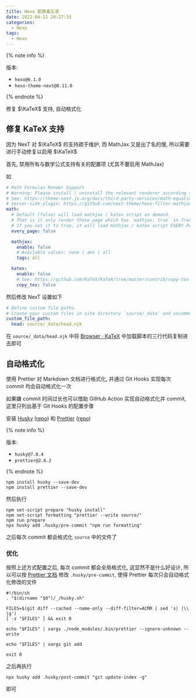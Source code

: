 ```yaml
---
title: Hexo 配置备忘录
date: 2022-04-21 20:27:33
categories:
  - Hexo
tags:
  - Hexo
---
```


{% note info %}

版本:

- `hexo@6.1.0`
- `hexo-theme-next@8.11.0`

{% endnote %}

修复 $\KaTeX$ 支持, 自动格式化

<!-- more -->

## 修复 KaTeX 支持

因为 NexT 对 $\KaTeX$ 的支持疏于维护, 而 MathJax 又是出了名的慢, 所以需要进行手动修复以启用 $\KaTeX$

首先, 禁用所有与数学公式支持有关的配置项 (尤其不要启用 MathJax)

如

```yaml NexT config file
# Math Formulas Render Support
# Warning: Please install / uninstall the relevant renderer according to the documentation.
# See: https://theme-next.js.org/docs/third-party-services/math-equations
# Server-side plugin: https://github.com/next-theme/hexo-filter-mathjax
math:
  # Default (false) will load mathjax / katex script on demand.
  # That is it only render those page which has `mathjax: true` in front-matter.
  # If you set it to true, it will load mathjax / katex script EVERY PAGE.
  every_page: false

  mathjax:
    enable: false
    # Available values: none | ams | all
    tags: all

  katex:
    enable: false
    # See: https://github.com/KaTeX/KaTeX/tree/master/contrib/copy-tex
    copy_tex: false
```

然后修改 NexT 设置如下

```yaml NexT config file
# Define custom file paths.
# Create your custom files in site directory `source/_data` and uncomment needed files below.
custom_file_path:
  head: source/_data/head.njk
```

在 `source/_data/head.njk` 中将 [Browser · KaTeX](https://katex.org/docs/browser.html#starter-template) 中加载脚本的三行代码复制进去即可

## 自动格式化

使用 Prettier 对 Markdown 文档进行格式化, 并通过 Git Hooks 实现每次 commit 均会自动格式化一次

如果嫌 commit 时间过长也可以借助 GitHub Action 实现自动格式化并 commit, 这里只列出基于 Git Hooks 的配置步骤

安装 [Husky](https://typicode.github.io/husky/) ([repo](https://github.com/typicode/husky)) 和 [Prettier](https://prettier.io/) ([repo](https://github.com/prettier/prettier))

{% note info %}

版本:

- `husky@7.0.4`
- `prettier@2.6.2`

{% endnote %}

```shell
npm install husky --save-dev
npm install prettier --save-dev
```

然后执行

```shell
npm set-script prepare "husky install"
npm set-script formatting "prettier --write source/"
npm run prepare
npx husky add .husky/pre-commit "npm run formatting"
```

之后每次 commit 都会格式化 `source` 中的文件了

### 优化

按照上述方式配置之后, 每次 commit 都会全局格式化, 这显然不是什么好设计, 所以可以按 [Prettier 文档](https://prettier.io/docs/en/precommit.html) 修改 `.husky/pre-commit`, 使得 Prettier 每次只会自动格式化修改的文件

```shell .husky/pre-commit
#!/bin/sh
. "$(dirname "$0")/_/husky.sh"

FILES=$(git diff --cached --name-only --diff-filter=ACMR | sed 's| |\\ |g')
[ -z "$FILES" ] && exit 0

echo "$FILES" | xargs ./node_modules/.bin/prettier --ignore-unknown --write

echo "$FILES" | xargs git add

exit 0
```

之后再执行

```shell
npx husky add .husky/post-commit "git update-index -g"
```

即可
